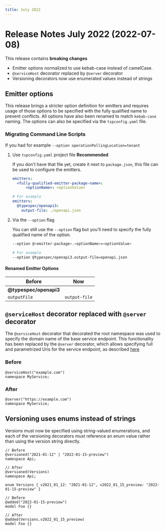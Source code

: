 ```yaml
---
title: July 2022
---
```


# Release Notes July 2022 (2022-07-08)

This release contains **breaking changes**

- Emitter options normalized to use kebab-case instead of camelCase.
- `@serviceHost` decorator replaced by `@server` decorator
- Versioning decorators now use enumerated values instead of strings

## Emitter options

This release brings a stricter option definition for emitters and requires usage of those options to be specified with the fully qualified name to prevent conflicts.
All options have also been renamed to match `kebab-case` naming.
The options can also be specified via the `tspconfig.yaml` file.

### Migrating Command Line Scripts

If you had for example `--option operationPollingLocation=tenant`

1. Use `tspconfig.yaml` project file **Recommended**

   If you don't have that file yet, create it next to `package.json`, this file can be used to configure the emitters.

   ```yaml
   emitters:
     <fully-qualified-emitter-package-name>:
         <optionName>: <optionValue>

   # For example
   emitters:
     @typespec/openapi3:
       output-file: ./openapi.json
   ```

2. Via the `--option` flag

   You can still use the `--option` flag but you'll need to specify the fully qualified name of the option.

   ```bash
   --option @<emitter-package>.<optionName>=<optionValue>

   # For example
   --option @typespec/openapi3.output-file=openapi.json
   ```

#### Renamed Emitter Options

| Before                 | Now           |
| ---------------------- | ------------- |
| **@typespec/openapi3** |
| `outputFile`           | `output-file` |

## `@serviceHost` decorator replaced with `@server` decorator

The `@serviceHost` decorator that decorated the root namespace was used to specify the domain name of the base service endpoint. This functionality has been replaced by the `@server` decorator, which allows specifying full and parametrized Uris for the service endpoint, as described [here](https://microsoft.github.io/typespec/docs/libraries/http/#service-definition-and-metadata)

### Before

```typespec
@serviceHost("example.com")
namespace MyService;
```

### After

```typespec
@server("https://example.com")
namespace MyService;
```

## Versioning uses enums instead of strings

Versions must now be specified using string-valued enumerations, and each of the versioning decorators must reference an enum value rather than using the version string directly.

```typespec
// Before
@versioned("2021-01-12" | "2022-01-15-preview")
namespace Api;

// After
@versioned(Versions)
namespace Api;

enum Versions { v2021_01_12: "2021-01-12", v2022_01_15_preview: "2022-01-15-preview" }
```

```typespec
// Before
@added("2022-01-15-preview")
model Foo {}

// After
@added(Versions.v2022_01_15_preview)
model Foo {}
```
